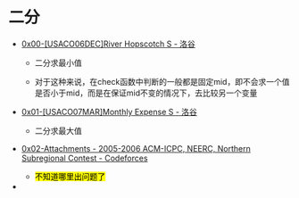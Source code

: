 # 二分

- [0x00-[USACO06DEC]River Hopscotch S - 洛谷](https://www.luogu.com.cn/problem/P2855)
  
  - 二分求最小值
  
  - 对于这种来说，在check函数中判断的一般都是固定mid，即不会求一个值是否小于mid，而是在保证mid不变的情况下，去比较另一个变量

- [0x01-[USACO07MAR]Monthly Expense S - 洛谷](https://www.luogu.com.cn/problem/P2884)
  
  - 二分求最大值

- [0x02-Attachments - 2005-2006 ACM-ICPC, NEERC, Northern Subregional Contest - Codeforces](https://codeforces.com/gym/101649/attachments)
  
  - <mark>不知道哪里出问题了</mark>

- 
